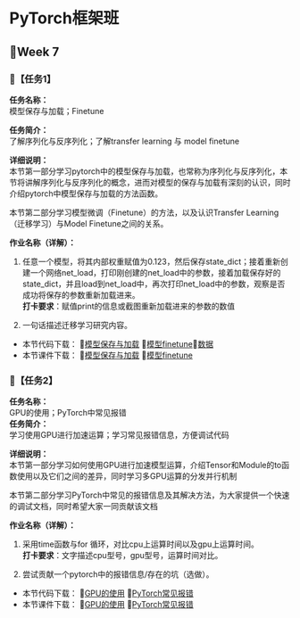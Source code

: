 # PyTorch框架班 

## 🎯Week 7

### 🛴【任务1】

**任务名称：**  
模型保存与加载；Finetune

**任务简介：**  
了解序列化与反序列化；了解transfer learning 与 model finetune

**详细说明：**  
本节第一部分学习pytorch中的模型保存与加载，也常称为序列化与反序列化，本节将讲解序列化与反序列化的概念，进而对模型的保存与加载有深刻的认识，同时介绍pytorch中模型保存与加载的方法函数。

本节第二部分学习模型微调（Finetune）的方法，以及认识Transfer Learning（迁移学习）与Model Finetune之间的关系。

**作业名称（详解）：**  
1. 任意一个模型，将其内部权重赋值为0.123，然后保存state_dict；接着重新创建一个网络net_load，打印刚创建的net_load中的参数，接着加载保存好的state_dict，并且load到net_load中，再次打印net_load中的参数，观察是否成功将保存的参数重新加载进来。  
**打卡要求**：赋值print的信息或截图重新加载进来的参数的数值

2. 一句话描述迁移学习研究内容。
- 本节代码下载：
🥉[模型保存与加载](https://github.com/JansonYuan/Pytorch-Camp/tree/master/%E4%BB%A3%E7%A0%81%E5%90%88%E9%9B%86/07-01-%E4%BB%A3%E7%A0%81-%E6%A8%A1%E5%9E%8B%E4%BF%9D%E5%AD%98%E4%B8%8E%E5%8A%A0%E8%BD%BD/lesson-28)
🥈[模型finetune](https://github.com/JansonYuan/Pytorch-Camp/blob/master/%E4%BB%A3%E7%A0%81%E5%90%88%E9%9B%86/07-02-%E4%BB%A3%E7%A0%81-%E6%A8%A1%E5%9E%8Bfinetune/lesson-29/finetune_resnet18.py)🥈[数据](https://github.com/JansonYuan/Pytorch-Camp/blob/master/%E4%BB%A3%E7%A0%81%E5%90%88%E9%9B%86/07-02-%E6%95%B0%E6%8D%AE-%E6%A8%A1%E5%9E%8Bfinetune.zip)
- 本节课件下载：
🥉[模型保存与加载](https://github.com/JansonYuan/Pytorch-Camp/blob/master/%E8%AF%BE%E4%BB%B6%E5%90%88%E9%9B%86/07-01-ppt-%E6%A8%A1%E5%9E%8B%E4%BF%9D%E5%AD%98%E4%B8%8E%E5%8A%A0%E8%BD%BD.pdf)
🥈[模型finetune](https://github.com/JansonYuan/Pytorch-Camp/blob/master/%E8%AF%BE%E4%BB%B6%E5%90%88%E9%9B%86/07-02-ppt-%E6%A8%A1%E5%9E%8Bfinetune.pdf)
### 🛴【任务2】

**任务名称：**  
GPU的使用；PyTorch中常见报错  
**任务简介：**  
学习使用GPU进行加速运算；学习常见报错信息，方便调试代码  

**详细说明：**  
本节第一部分学习如何使用GPU进行加速模型运算，介绍Tensor和Module的to函数使用以及它们之间的差异，同时学习多GPU运算的分发并行机制

本节第二部分学习PyTorch中常见的报错信息及其解决方法，为大家提供一个快速的调试文档，同时希望大家一同贡献该文档

**作业名称（详解）：**  
1. 采用time函数与for 循环，对比cpu上运算时间以及gpu上运算时间。  
**打卡要求**：文字描述cpu型号，gpu型号，运算时间对比。

2. 尝试贡献一个pytorch中的报错信息/存在的坑（选做）。

- 本节代码下载：
🏅[GPU的使用](https://github.com/JansonYuan/Pytorch-Camp/tree/master/%E4%BB%A3%E7%A0%81%E5%90%88%E9%9B%86/07-03-%E4%BB%A3%E7%A0%81-GPU%E7%9A%84%E4%BD%BF%E7%94%A8/lesson-30)
🥇[PyTorch常见报错](https://github.com/JansonYuan/Pytorch-Camp/tree/master/%E4%BB%A3%E7%A0%81%E5%90%88%E9%9B%86/07-04-%E4%BB%A3%E7%A0%81-PyTorch%E5%B8%B8%E8%A7%81%E6%8A%A5%E9%94%99/lesson-31)
- 本节课件下载：
🏅[GPU的使用](https://github.com/JansonYuan/Pytorch-Camp/blob/master/%E8%AF%BE%E4%BB%B6%E5%90%88%E9%9B%86/07-03-ppt-GPU%E7%9A%84%E4%BD%BF%E7%94%A8.pdf)
🥇[PyTorch常见报错](https://github.com/JansonYuan/Pytorch-Camp/blob/master/%E8%AF%BE%E4%BB%B6%E5%90%88%E9%9B%86/07-04-ppt-PyTorch%E5%B8%B8%E8%A7%81%E6%8A%A5%E9%94%99.pdf)
